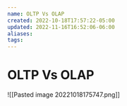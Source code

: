 ```yaml
---
name: OLTP Vs OLAP
created: 2022-10-18T17:57:22-05:00
updated: 2022-11-16T16:52:06-06:00
aliases: 
tags: 
---
```


# OLTP Vs OLAP

![[Pasted image 20221018175747.png]]